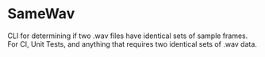 # SameWav
CLI for determining if two .wav files have identical sets of sample frames. For CI, Unit Tests, and anything that requires two identical sets of .wav data.
